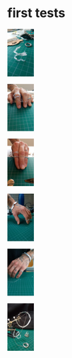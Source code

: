 # first tests

<div style="width:60px ; height:60px">

![prototype101](images-proto1/prototype1-colle-fil-snake.jpeg?raw=true)

<divs>

![prototype102](images-proto1/protoype1-chaine-ouvert.jpeg)

![prototype103](images-proto1/prototype1-chaine-aie-ouch.jpeg)

![prototype104](images-proto1/protoype1-chaine-bracelet-variante-index.jpeg)

![prototype105](images-proto1/prototype1-chaine-bracelet-variante-oriculaire.jpeg)

![prototype106](images-proto1/prototype1-collection-entiere.jpeg)


